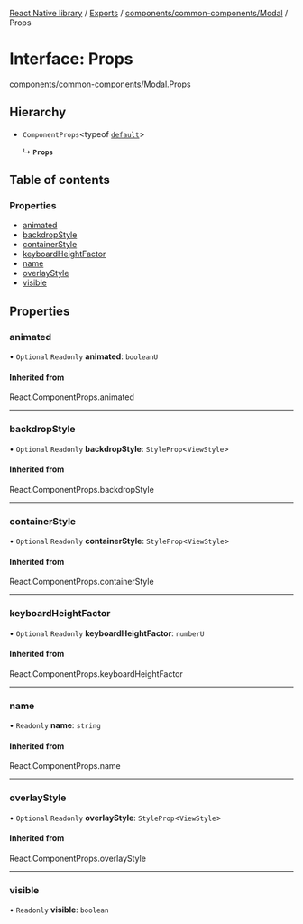 [React Native library](../index.md) / [Exports](../modules.md) / [components/common-components/Modal](../modules/components_common_components_Modal.md) / Props

# Interface: Props

[components/common-components/Modal](../modules/components_common_components_Modal.md).Props

## Hierarchy

- `ComponentProps`\<typeof [`default`](../modules/components_common_components_Modal_Modal.md#default)\>

  ↳ **`Props`**

## Table of contents

### Properties

- [animated](components_common_components_Modal.Props.md#animated)
- [backdropStyle](components_common_components_Modal.Props.md#backdropstyle)
- [containerStyle](components_common_components_Modal.Props.md#containerstyle)
- [keyboardHeightFactor](components_common_components_Modal.Props.md#keyboardheightfactor)
- [name](components_common_components_Modal.Props.md#name)
- [overlayStyle](components_common_components_Modal.Props.md#overlaystyle)
- [visible](components_common_components_Modal.Props.md#visible)

## Properties

### animated

• `Optional` `Readonly` **animated**: `booleanU`

#### Inherited from

React.ComponentProps.animated

___

### backdropStyle

• `Optional` `Readonly` **backdropStyle**: `StyleProp`\<`ViewStyle`\>

#### Inherited from

React.ComponentProps.backdropStyle

___

### containerStyle

• `Optional` `Readonly` **containerStyle**: `StyleProp`\<`ViewStyle`\>

#### Inherited from

React.ComponentProps.containerStyle

___

### keyboardHeightFactor

• `Optional` `Readonly` **keyboardHeightFactor**: `numberU`

#### Inherited from

React.ComponentProps.keyboardHeightFactor

___

### name

• `Readonly` **name**: `string`

#### Inherited from

React.ComponentProps.name

___

### overlayStyle

• `Optional` `Readonly` **overlayStyle**: `StyleProp`\<`ViewStyle`\>

#### Inherited from

React.ComponentProps.overlayStyle

___

### visible

• `Readonly` **visible**: `boolean`
